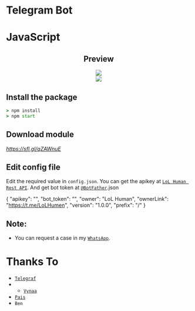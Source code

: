 # Telegram Bot
# JavaScript 

<div align="center">
    <h2>Preview</h2>
</div>

<div align="center">
    <img src="https://telegra.ph/file/c9bd4c2fa9409d73574d3.jpg">
</div>

<div align="center">
    <img src="https://telegra.ph/file/19ee9544f20cc9abc2a7c.png">
</div>


## Install the package
```cmd
> npm install
> npm start
```
## Download module
*https://sfl.gl/qZAWnuE*

## Edit config file
Edit the required value in `config.json`. You can get the apikey at [`LoL Human Rest API`](http://api.lolhuman.xyz/). And get bot token at [`@BotFather`](http://t.me/BotFather).json


{
    "apikey": "",
    "bot_token": "",
    "owner": "LoL Human",
    "ownerLink": "https://t.me/LoLHumen",
    "version": "1.0.0",
    "prefix": "/"
}


## Note:
* You can request a case in my [`WhatsApp`](http://wa.me/6282389924037).

# Thanks To
* [`Telegraf`](https://github.com/telegraf/telegraf)
* * [`Vynaa`](https://github.com/VynaaValerie)
* [`Pais`](https://github.com/Paiiss)
* `Ben`
